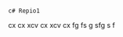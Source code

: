                                                                                                                                       c# Repio1
cx cx 
xcv cx 
xcv cx 
fg fs g
sfg s f
